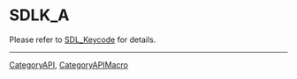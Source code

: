 # SDLK_A

Please refer to [SDL_Keycode](SDL_Keycode) for details.

----
[CategoryAPI](CategoryAPI), [CategoryAPIMacro](CategoryAPIMacro)

